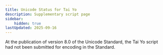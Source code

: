 ```yaml
---
title: Unicode Status for Tai Yo
description: Supplementary script page
sidebar:
    hidden: true
lastUpdated: 2025-09-16
---
```


At the publication of version 8.0 of the Unicode Standard, the Tai Yo script had not been submitted for encoding in the Standard.
